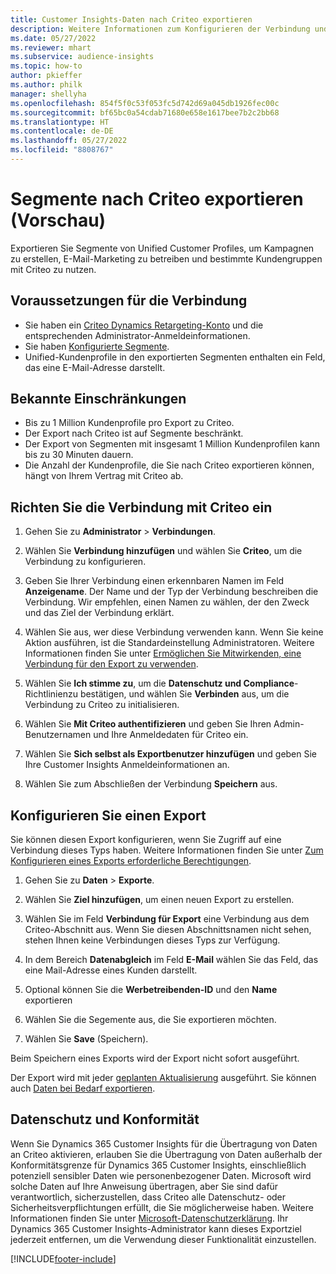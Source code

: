 ```yaml
---
title: Customer Insights-Daten nach Criteo exportieren
description: Weitere Informationen zum Konfigurieren der Verbindung und zum Exportieren nach Criteo.
ms.date: 05/27/2022
ms.reviewer: mhart
ms.subservice: audience-insights
ms.topic: how-to
author: pkieffer
ms.author: philk
manager: shellyha
ms.openlocfilehash: 854f5f0c53f053fc5d742d69a045db1926fec00c
ms.sourcegitcommit: bf65bc0a54cdab71680e658e1617bee7b2c2bb68
ms.translationtype: HT
ms.contentlocale: de-DE
ms.lasthandoff: 05/27/2022
ms.locfileid: "8808767"
---
```

# <a name="export-segments-to-criteo-preview"></a>Segmente nach Criteo exportieren (Vorschau)

Exportieren Sie Segmente von Unified Customer Profiles, um Kampagnen zu erstellen, E-Mail-Marketing zu betreiben und bestimmte Kundengruppen mit Criteo zu nutzen.

## <a name="prerequisites-for-connection"></a>Voraussetzungen für die Verbindung

-   Sie haben ein [Criteo Dynamics Retargeting-Konto](https://www.criteo.com/login/) und die entsprechenden Administrator-Anmeldeinformationen.
-   Sie haben [Konfigurierte Segmente](segments.md).
-   Unified-Kundenprofile in den exportierten Segmenten enthalten ein Feld, das eine E-Mail-Adresse darstellt.

## <a name="known-limitations"></a>Bekannte Einschränkungen

- Bis zu 1 Million Kundenprofile pro Export zu Criteo.
- Der Export nach Criteo ist auf Segmente beschränkt.
- Der Export von Segmenten mit insgesamt 1 Million Kundenprofilen kann bis zu 30 Minuten dauern. 
- Die Anzahl der Kundenprofile, die Sie nach Criteo exportieren können, hängt von Ihrem Vertrag mit Criteo ab.

## <a name="set-up-connection-to-criteo"></a>Richten Sie die Verbindung mit Criteo ein

1. Gehen Sie zu **Administrator** > **Verbindungen**.

1. Wählen Sie **Verbindung hinzufügen** und wählen Sie **Criteo**, um die Verbindung zu konfigurieren.

1. Geben Sie Ihrer Verbindung einen erkennbaren Namen im Feld **Anzeigename**. Der Name und der Typ der Verbindung beschreiben die Verbindung. Wir empfehlen, einen Namen zu wählen, der den Zweck und das Ziel der Verbindung erklärt.

1. Wählen Sie aus, wer diese Verbindung verwenden kann. Wenn Sie keine Aktion ausführen, ist die Standardeinstellung Administratoren. Weitere Informationen finden Sie unter [Ermöglichen Sie Mitwirkenden, eine Verbindung für den Export zu verwenden](connections.md#allow-contributors-to-use-a-connection-for-exports).

1. Wählen Sie **Ich stimme zu**, um die **Datenschutz und Compliance**-Richtlinienzu bestätigen, und wählen Sie **Verbinden** aus, um die Verbindung zu Criteo zu initialisieren.

1. Wählen Sie **Mit Criteo authentifizieren** und geben Sie Ihren Admin-Benutzernamen und Ihre Anmeldedaten für Criteo ein. 

1. Wählen Sie **Sich selbst als Exportbenutzer hinzufügen** und geben Sie Ihre Customer Insights Anmeldeinformationen an.

1. Wählen Sie zum Abschließen der Verbindung **Speichern** aus.

## <a name="configure-an-export"></a>Konfigurieren Sie einen Export

Sie können diesen Export konfigurieren, wenn Sie Zugriff auf eine Verbindung dieses Typs haben. Weitere Informationen finden Sie unter [Zum Konfigurieren eines Exports erforderliche Berechtigungen](export-destinations.md#set-up-a-new-export).

1. Gehen Sie zu **Daten** > **Exporte**.

1. Wählen Sie **Ziel hinzufügen**, um einen neuen Export zu erstellen.

1. Wählen Sie im Feld **Verbindung für Export** eine Verbindung aus dem Criteo-Abschnitt aus. Wenn Sie diesen Abschnittsnamen nicht sehen, stehen Ihnen keine Verbindungen dieses Typs zur Verfügung. 

1. In dem Bereich **Datenabgleich** im Feld **E-Mail** wählen Sie das Feld, das eine Mail-Adresse eines Kunden darstellt. 

1. Optional können Sie die **Werbetreibenden-ID** und den **Name** exportieren

1. Wählen Sie die Segemente aus, die Sie exportieren möchten. 

1. Wählen Sie **Save** (Speichern).

Beim Speichern eines Exports wird der Export nicht sofort ausgeführt.

Der Export wird mit jeder [geplanten Aktualisierung](system.md#schedule-tab) ausgeführt. Sie können auch [Daten bei Bedarf exportieren](export-destinations.md#run-exports-on-demand). 

## <a name="data-privacy-and-compliance"></a>Datenschutz und Konformität

Wenn Sie Dynamics 365 Customer Insights für die Übertragung von Daten an Criteo aktivieren, erlauben Sie die Übertragung von Daten außerhalb der Konformitätsgrenze für Dynamics 365 Customer Insights, einschließlich potenziell sensibler Daten wie personenbezogener Daten. Microsoft wird solche Daten auf Ihre Anweisung übertragen, aber Sie sind dafür verantwortlich, sicherzustellen, dass Criteo alle Datenschutz- oder Sicherheitsverpflichtungen erfüllt, die Sie möglicherweise haben. Weitere Informationen finden Sie unter [Microsoft-Datenschutzerklärung](https://go.microsoft.com/fwlink/?linkid=396732).
Ihr Dynamics 365 Customer Insights-Administrator kann dieses Exportziel jederzeit entfernen, um die Verwendung dieser Funktionalität einzustellen.


[!INCLUDE[footer-include](includes/footer-banner.md)]
